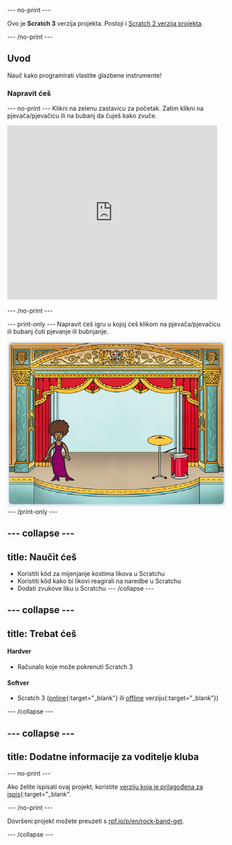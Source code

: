 \--- no-print \---

Ovo je **Scratch 3** verzija projekta. Postoji i [Scratch 2 verzija projekta](https://projects.raspberrypi.org/en/projects/rock-band-scratch2).

\--- /no-print \---

## Uvod

Nauč kako programirati vlastite glazbene instrumente!

### Napravit ćeš

\--- no-print \--- Klikni na zelenu zastavicu za početak. Zatim klikni na pjevača/pjevačicu ili na bubanj da čuješ kako zvuče.

<div class="scratch-preview">
  <iframe allowtransparency="true" width="485" height="402" src="https://scratch.mit.edu/projects/embed/276872220/?autostart=false" frameborder="0" scrolling="no"></iframe>
</div>

\--- /no-print \---

\--- print-only \--- Napravit ćeš igru u kojoj ćeš klikom na pjevača/pjevačicu ili bubanj čuti pjevanje ili bubnjanje.

![screenshot igre](images/demo.png) \--- /print-only \---

## \--- collapse \---

## title: Naučit ćeš

+ Koristiti kôd za mijenjanje kostima likova u Scratchu
+ Koristiti kôd kako bi likovi reagirali na naredbe u Scratchu
+ Dodati zvukove liku u Scratchu \--- /collapse \---

## \--- collapse \---

## title: Trebat ćeš

#### Hardver

+ Računalo koje može pokrenuti Scratch 3

#### Softver

+ Scratch 3 ([online](http://rpf.io/scratchon){:target="_blank"} ili [offline](http://rpf.io/scratchoff) verziju{:target="_blank"})

\--- /collapse \---

## \--- collapse \---

## title: Dodatne informacije za voditelje kluba

\--- no-print \---

Ako želite ispisati ovaj projekt, koristite [verziju koja je prilagođena za ispis](https://projects.raspberrypi.org/en/projects/rock-band/print){:target="_blank".

\--- /no-print \---

Dovršeni projekt možete preuzeti s [rpf.io/p/en/rock-band-get](http://rpf.io/p/en/rock-band-get).

\--- /collapse \---